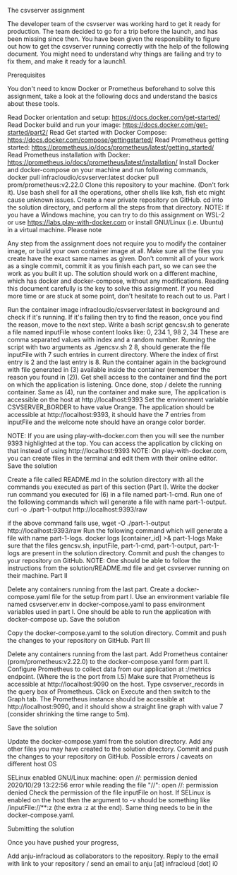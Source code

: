 The csvserver assignment

The developer team of the csvserver was working hard to get it ready for production. The team decided to go for a trip before the launch, and has been missing since then. You have been given the responsibility to figure out how to get the csvserver running correctly with the help of the following document. You might need to understand why things are failing and try to fix them, and make it ready for a launch1.

Prerequisites

You don't need to know Docker or Prometheus beforehand to solve this assignment, take a look at the following docs and understand the basics about these tools.

Read Docker orientation and setup: https://docs.docker.com/get-started/ Read Docker build and run your image: https://docs.docker.com/get-started/part2/ Read Get started with Docker Compose: https://docs.docker.com/compose/gettingstarted/ Read Prometheus getting started: https://prometheus.io/docs/prometheus/latest/getting_started/ Read Prometheus installation with Docker: https://prometheus.io/docs/prometheus/latest/installation/ Install Docker and docker-compose on your machine and run following commands, docker pull infracloudio/csvserver:latest docker pull prom/prometheus:v2.22.0 Clone this repository to your machine. (Don't fork it). Use bash shell for all the operations, other shells like ksh, fish etc might cause unknown issues. Create a new private repository on GitHub. cd into the solution directory, and perform all the steps from that directory. NOTE: If you have a Windows machine, you can try to do this assignment on WSL-2 or use https://labs.play-with-docker.com or install GNU/Linux (i.e. Ubuntu) in a virtual machine. Please note

Any step from the assignment does not require you to modify the container image, or build your own container image at all. Make sure all the files you create have the exact same names as given. Don't commit all of your work as a single commit, commit it as you finish each part, so we can see the work as you built it up. The solution should work on a different machine, which has docker and docker-compose, without any modifications. Reading this document carefully is the key to solve this assignment. If you need more time or are stuck at some point, don't hesitate to reach out to us. Part I

Run the container image infracloudio/csvserver:latest in background and check if it's running. If it's failing then try to find the reason, once you find the reason, move to the next step. Write a bash script gencsv.sh to generate a file named inputFile whose content looks like: 0, 234 1, 98 2, 34 These are comma separated values with index and a random number. Running the script with two arguments as ./gencsv.sh 2 8, should generate the file inputFile with 7 such entries in current directory. Where the index of first entry is 2 and the last entry is 8. Run the container again in the background with file generated in (3) available inside the container (remember the reason you found in (2)). Get shell access to the container and find the port on which the application is listening. Once done, stop / delete the running container. Same as (4), run the container and make sure, The application is accessible on the host at http://localhost:9393 Set the environment variable CSVSERVER_BORDER to have value Orange. The application should be accessible at http://localhost:9393, it should have the 7 entries from inputFile and the welcome note should have an orange color border.

NOTE: If you are using play-with-docker.com then you will see the number 9393 highlighted at the top. You can access the application by clicking on that instead of using http://localhost:9393 NOTE: On play-with-docker.com, you can create files in the terminal and edit them with their online editor. Save the solution

Create a file called README.md in the solution directory with all the commands you executed as part of this section (Part I). Write the docker run command you executed for (6) in a file named part-1-cmd. Run one of the following commands which will generate a file with name part-1-output. curl -o ./part-1-output http://localhost:9393/raw

if the above command fails use,
wget -O ./part-1-output http://localhost:9393/raw Run the following command which will generate a file with name part-1-logs. docker logs [container_id] >& part-1-logs Make sure that the files gencsv.sh, inputFile, part-1-cmd, part-1-output, part-1-logs are present in the solution directory. Commit and push the changes to your repository on GitHub. NOTE: One should be able to follow the instructions from the solution/README.md file and get csvserver running on their machine. Part II

Delete any containers running from the last part. Create a docker-compose.yaml file for the setup from part I. Use an environment variable file named csvserver.env in docker-compose.yaml to pass environment variables used in part I. One should be able to run the application with docker-compose up. Save the solution

Copy the docker-compose.yaml to the solution directory. Commit and push the changes to your repository on GitHub. Part III

Delete any containers running from the last part. Add Prometheus container (prom/prometheus:v2.22.0) to the docker-compose.yaml form part II. Configure Prometheus to collect data from our application at :/metrics endpoint. (Where the is the port from I.5) Make sure that Prometheus is accessible at http://localhost:9090 on the host. Type csvserver_records in the query box of Prometheus. Click on Execute and then switch to the Graph tab. The Prometheus instance should be accessible at http://localhost:9090, and it should show a straight line graph with value 7 (consider shrinking the time range to 5m).

Save the solution

Update the docker-compose.yaml from the solution directory. Add any other files you may have created to the solution directory. Commit and push the changes to your repository on GitHub. Possible errors / caveats on different host OS

SELinux enabled GNU/Linux machine: open //: permission denied 2020/10/29 13:22:56 error while reading the file "//": open //: permission denied Check the permission of the file inputFile on host. If SELinux is enabled on the host then the argument to -v should be something like /inputFile://**:z (the extra :z at the end). Same thing needs to be in the docker-compose.yaml.

Submitting the solution

Once you have pushed your progress,

Add anju-infracloud as collaborators to the repository. Reply to the email with link to your repository / send an email to anju [at] infracloud [dot] i0
